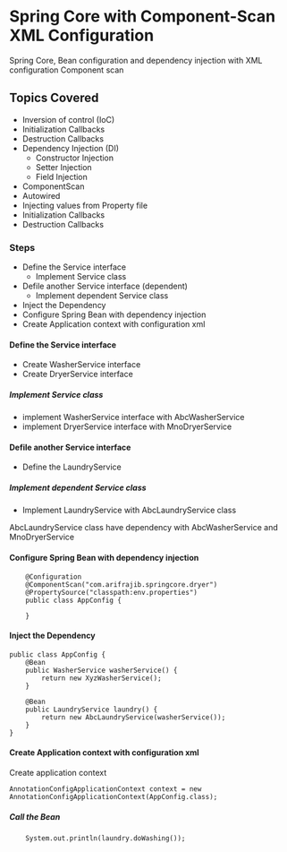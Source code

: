Spring Core with Component-Scan XML Configuration
=====================

Spring Core, Bean configuration and dependency injection with XML configuration Component scan 


## Topics Covered

- Inversion of control (IoC)
- Initialization Callbacks
- Destruction Callbacks
- Dependency Injection (DI)
  - Constructor Injection
  - Setter Injection
  - Field Injection
- ComponentScan
- Autowired
- Injecting values from Property file
- Initialization Callbacks
- Destruction Callbacks



### Steps

- Define the Service interface
  - Implement Service class
- Defile another Service interface (dependent)
  - Implement dependent Service class
- Inject the Dependency
- Configure Spring Bean with dependency injection
- Create Application context with configuration xml


#### Define the Service interface

* Create WasherService interface
* Create DryerService interface 


##### Implement Service class

* implement WasherService interface with AbcWasherService
* implement DryerService interface with MnoDryerService


#### Defile another Service interface

* Define the LaundryService


##### Implement dependent Service class

* Implement LaundryService with AbcLaundryService class

AbcLaundryService class have dependency with AbcWasherService and MnoDryerService 


#### Configure Spring Bean with dependency injection

```
	@Configuration
	@ComponentScan("com.arifrajib.springcore.dryer")
	@PropertySource("classpath:env.properties")
	public class AppConfig {
	
	}
```


#### Inject the Dependency

```
public class AppConfig {
	@Bean
	public WasherService washerService() {
		return new XyzWasherService();
	}

	@Bean
	public LaundryService laundry() {
		return new AbcLaundryService(washerService());
	}
}
```


#### Create Application context with configuration xml

Create application context

```
AnnotationConfigApplicationContext context = new AnnotationConfigApplicationContext(AppConfig.class);
```

##### Call the Bean

```
	System.out.println(laundry.doWashing());
```
